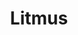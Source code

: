 ---
facebook: https://facebook.com/litmusapp
logohandle: litmus
sort: litmus
title: Litmus
twitter: https://x.com/litmusapp
website: https://litmus.com/
---